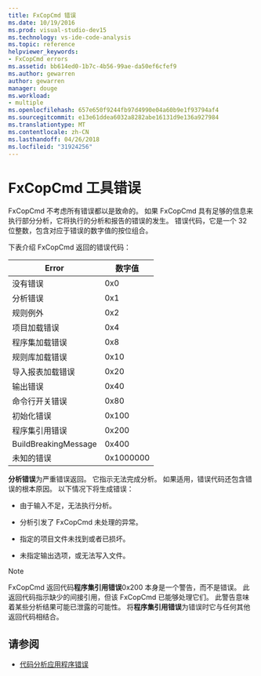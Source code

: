 ```yaml
---
title: FxCopCmd 错误
ms.date: 10/19/2016
ms.prod: visual-studio-dev15
ms.technology: vs-ide-code-analysis
ms.topic: reference
helpviewer_keywords:
- FxCopCmd errors
ms.assetid: bb614ed0-1b7c-4b56-99ae-da50ef6cfef9
ms.author: gewarren
author: gewarren
manager: douge
ms.workload:
- multiple
ms.openlocfilehash: 657e650f9244fb97d4990e04a60b9e1f93794af4
ms.sourcegitcommit: e13e61ddea6032a8282abe16131d9e136a927984
ms.translationtype: MT
ms.contentlocale: zh-CN
ms.lasthandoff: 04/26/2018
ms.locfileid: "31924256"
---
```

# <a name="fxcopcmd-tool-errors"></a>FxCopCmd 工具错误

FxCopCmd 不考虑所有错误都以是致命的。 如果 FxCopCmd 具有足够的信息来执行部分分析，它将执行的分析和报告的错误的发生。 错误代码，它是一个 32 位整数，包含对应于错误的数字值的按位组合。

下表介绍 FxCopCmd 返回的错误代码：

|Error|数字值|
|-----------|-------------------|
|没有错误|0x0|
|分析错误|0x1|
|规则例外|0x2|
|项目加载错误|0x4|
|程序集加载错误|0x8|
|规则库加载错误|0x10|
|导入报表加载错误|0x20|
|输出错误|0x40|
|命令行开关错误|0x80|
|初始化错误|0x100|
|程序集引用错误|0x200|
|BuildBreakingMessage|0x400|
|未知的错误|0x1000000|

**分析错误**为严重错误返回。 它指示无法完成分析。 如果适用，错误代码还包含错误的根本原因。 以下情况下将生成错误：

- 由于输入不足，无法执行分析。

- 分析引发了 FxCopCmd 未处理的异常。

- 指定的项目文件未找到或者已损坏。

- 未指定输出选项，或无法写入文件。

> [!NOTE]
> FxCopCmd 返回代码**程序集引用错误**0x200 本身是一个警告，而不是错误。 此返回代码指示缺少的间接引用，但该 FxCopCmd 已能够处理它们。 此警告意味着某些分析结果可能已泄露的可能性。 将**程序集引用错误**为错误时它与任何其他返回代码相结合。

## <a name="see-also"></a>请参阅

- [代码分析应用程序错误](../code-quality/code-analysis-application-errors.md)